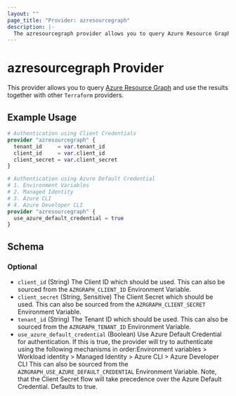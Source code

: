 ```yaml
---
layout: ""
page_title: "Provider: azresourcegraph"
description: |-
  The azresourcegraph provider allows you to query Azure Resource Graph.
---
```


# azresourcegraph Provider

This provider allows you to query [Azure Resource Graph](https://docs.microsoft.com/en-us/azure/governance/resource-graph/overview)
and use the results together with other `Terraform` providers.

## Example Usage

```terraform
# Authentication using Client Credentials
provider "azresourcegraph" {
  tenant_id     = var.tenant_id
  client_id     = var.client_id
  client_secret = var.client_secret
}

# Authentication using Azure Default Credential
# 1. Environment Variables
# 2. Managed Identity
# 3. Azure CLI
# 4. Azure Developer CLI
provider "azresourcegraph" {
  use_azure_default_credential = true
}
```

<!-- schema generated by tfplugindocs -->
## Schema

### Optional

- `client_id` (String) The Client ID which should be used. This can also be sourced from the `AZRGRAPH_CLIENT_ID` Environment Variable.
- `client_secret` (String, Sensitive) The Client Secret which should be used. This can also be sourced from the `AZRGRAPH_CLIENT_SECRET` Environment Variable.
- `tenant_id` (String) The Tenant ID which should be used. This can also be sourced from the `AZRGRAPH_TENANT_ID` Environment Variable.
- `use_azure_default_credential` (Boolean) Use Azure Default Credential for authentication. If this is true, the provider will try to authenticate using the following mechanisms in order:Environment variables > Workload identity > Managed Identity > Azure CLI > Azure Developer CLI This can also be sourced from the `AZRGRAPH_USE_AZURE_DEFAULT_CREDENTIAL` Environment Variable. Note, that the Client Secret flow will take precedence over the Azure Default Credential. Defaults to true.
